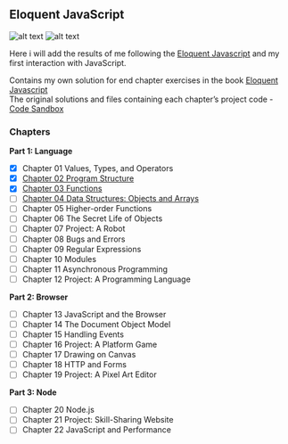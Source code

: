 ## Eloquent JavaScript

![alt text](https://img.shields.io/badge/learning-javascript-yellow "JavaScript")
![alt text](https://img.shields.io/badge/work%20in%20progress-exercises-green)

Here i will add the results of me following the [Eloquent Javascript](https://eloquentjavascript.net/) and my first interaction with JavaScript.


Contains my own solution for end chapter exercises in the book [Eloquent Javascript](https://eloquentjavascript.net/)</br>
The  original solutions and files containing each chapter’s project code - [Code Sandbox](https://eloquentjavascript.net/code/)

### Chapters

**Part 1: Language**
- [x] Chapter 01 Values, Types, and Operators
- [x] [Chapter 02 Program Structure](https://github.com/maximbaraliuc/eloquent-javascript/tree/main/chapter-02)
- [x] [Chapter 03 Functions](https://github.com/maximbaraliuc/eloquent-javascript/tree/main/chapter-03)
- [ ] [Chapter 04 Data Structures: Objects and Arrays](https://github.com/maximbaraliuc/eloquent-javascript/tree/main/chapter-04)
- [ ] Chapter 05 Higher-order Functions
- [ ] Chapter 06 The Secret Life of Objects
- [ ] Chapter 07 Project: A Robot
- [ ] Chapter 08 Bugs and Errors
- [ ] Chapter 09 Regular Expressions
- [ ] Chapter 10 Modules
- [ ] Chapter 11 Asynchronous Programming
- [ ] Chapter 12 Project: A Programming Language

**Part 2: Browser**
- [ ] Chapter 13 JavaScript and the Browser
- [ ] Chapter 14 The Document Object Model
- [ ] Chapter 15 Handling Events
- [ ] Chapter 16 Project: A Platform Game
- [ ] Chapter 17 Drawing on Canvas
- [ ] Chapter 18 HTTP and Forms
- [ ] Chapter 19 Project: A Pixel Art Editor

**Part 3: Node**
- [ ] Chapter 20 Node.js
- [ ] Chapter 21 Project: Skill-Sharing Website
- [ ] Chapter 22 JavaScript and Performance
